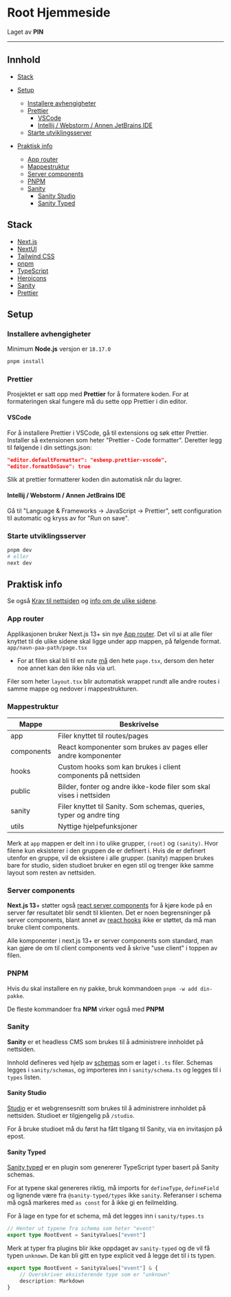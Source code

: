 # Root Hjemmeside

Laget av **PIN**

---

## Innhold

-   [Stack](#stack)
-   [Setup](#setup)

    -   [Installere avhengigheter](#installere-avhengigheter)
    -   [Prettier](#prettier)
        -   [VSCode](#vscode)
        -   [Intellij / Webstorm / Annen JetBrains IDE](#intellij--webstorm--annen-jetbrains-ide)
    -   [Starte utviklingsserver](#starte-utviklingsserver)

-   [Praktisk info](#praktisk-info)
    -   [App router](#app-router)
    -   [Mappestruktur](#mappestruktur)
    -   [Server components](#server-components)
    -   [PNPM](#pnpm)
    -   [Sanity](#sanity)
        -   [Sanity Studio](#sanity-studio)
        -   [Sanity Typed](#sanity-typed)

## Stack

-   [Next.js](https://nextjs.org/)
-   [NextUI](https://nextui.org/)
-   [Tailwind CSS](https://tailwindcss.com/)
-   [pnpm](https://pnpm.js.org/)
-   [TypeScript](https://www.typescriptlang.org/)
-   [Heroicons](https://heroicons.com/)
-   [Sanity](https://www.sanity.io/)
-   [Prettier](https://prettier.io/)

## Setup

### Installere avhengigheter

Minimum **Node.js** versjon er `18.17.0`

```bash
pnpm install
```

### Prettier

Prosjektet er satt opp med **Prettier** for å formatere koden.
For at formateringen skal fungere må du sette opp Prettier i din editor.

#### VSCode

For å installere Prettier i VSCode, gå til extensions og søk etter Prettier. Installer så extensionen som heter
"Prettier - Code formatter".
Deretter legg til følgende i din settings.json:

```json
"editor.defaultFormatter": "esbenp.prettier-vscode",
"editor.formatOnSave": true
```

Slik at prettier formatterer koden din automatisk når du lagrer.

#### Intellij / Webstorm / Annen JetBrains IDE

Gå til "Language & Frameworks -> JavaScript -> Prettier", sett configuration til automatic og kryss av for "Run on
save".

### Starte utviklingsserver

```bash
pnpm dev
# eller
next dev
```

## Praktisk info

Se
også [Krav til nettsiden](https://github.com/Project-insert-name/root-website-frontend/blob/main/Krav%20til%20nettsiden.md)
og [info om de ulike sidene](https://github.com/Project-insert-name/root-website-frontend/blob/main/Sider.md).

### App router

Applikasjonen bruker Next.js 13+ sin nye [App router](https://nextjs.org/docs/app/building-your-application).
Det vil si at alle filer knyttet til de ulike sidene skal ligge under app mappen, på følgende
format. `app/navn-paa-path/page.tsx`

-   For at filen skal bli til en rute <ins>må</ins> den hete `page.tsx`, dersom den heter noe annet kan den ikke nås via
    url.

Filer som heter `layout.tsx` blir automatisk wrappet rundt alle andre routes i samme mappe og nedover i mappestrukturen.

### Mappestruktur

| Mappe      | Beskrivelse                                                         |
| ---------- | ------------------------------------------------------------------- |
| app        | Filer knyttet til routes/pages                                      |
| components | React komponenter som brukes av pages eller andre komponenter       |
| hooks      | Custom hooks som kan brukes i client components på nettsiden        |
| public     | Bilder, fonter og andre ikke-kode filer som skal vises i nettsiden  |
| sanity     | Filer knyttet til Sanity. Som schemas, queries, typer og andre ting |
| utils      | Nyttige hjelpefunksjoner                                            |

Merk at `app` mappen er delt inn i to ulike grupper, `(root)` og `(sanity)`. Hvor filene kun eksisterer i den gruppen de er definert i.
Hvis de er definert utenfor en gruppe, vil de eksistere i alle grupper.
(sanity) mappen brukes bare for studio, siden studioet bruker en egen stil og trenger ikke samme layout som resten av nettsiden.

### Server components

**Next.js 13**+ støtter
også [react server components](https://nextjs.org/docs/app/building-your-application/rendering/server-components)
for å kjøre kode på en server før resultatet blir sendt til klienten.
Det er noen begrensninger på server components, blant annet av [react hooks](https://react.dev/reference/react) ikke er
støttet, da må man bruke client components.

Alle komponenter i next.js 13+ er server components som standard, man kan gjøre de om til client components ved å
skrive "use client" i toppen av filen.

### PNPM

Hvis du skal installere en ny pakke, bruk kommandoen `pnpm -w add din-pakke`.

De fleste kommandoer fra **NPM** virker også med **PNPM**

### Sanity

**Sanity** er et headless CMS som brukes til å administrere innholdet på nettsiden.

Innhold defineres ved hjelp av [schemas](https://www.sanity.io/docs/schema-types) som er laget i `.ts` filer.
Schemas legges i `sanity/schemas`, og importeres inn i `sanity/schema.ts` og legges til i `types` listen.

#### Sanity Studio

[Studio](https://www.sanity.io/studio) er et webgrensesnitt som brukes til å administrere innholdet på nettsiden.
Studioet er tilgjengelig på `/studio`.

For å bruke studioet må du først ha fått tilgang til Sanity, via en invitasjon på epost.

#### Sanity Typed

[Sanity typed](https://www.sanity.io/plugins/sanity-typed) er en plugin som genererer TypeScript typer basert på Sanity
schemas.

For at typene skal genereres riktig, må imports for `defineType`, `defineField` og lignende være
fra `@sanity-typed/types` ikke `sanity`.
Referanser i schema må også markeres med `as const` for å ikke gi en feilmelding.

For å lage en type for et schema, må det legges inn i `sanity/types.ts`

```ts
// Henter ut typene fra schema som heter "event"
export type RootEvent = SanityValues["event"]
```

Merk at typer fra plugins blir ikke oppdaget av `sanity-typed` og de vil få typen `unknown`.
De kan bli gitt en type explicit ved å legge det til i ts typen.

```ts
export type RootEvent = SanityValues["event"] & {
    // Overskriver eksisterende type som er "unknown"
    description: Markdown
}
```
